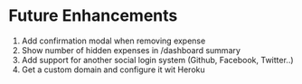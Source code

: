 # Future Enhancements

1. Add confirmation modal when removing expense
2. Show number of hidden expenses in /dashboard summary
3. Add support for another social login system (Github, Facebook, Twitter..)
4. Get a custom domain and configure it wit Heroku
